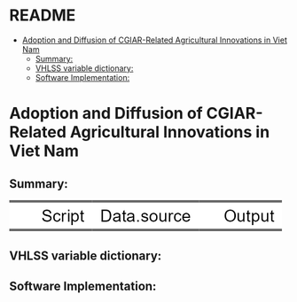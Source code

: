 README
================

- [Adoption and Diffusion of CGIAR-Related Agricultural Innovations in
  Viet
  Nam](#adoption-and-diffusion-of-cgiar-related-agricultural-innovations-in-viet-nam)
  - [Summary:](#summary)
  - [VHLSS variable dictionary:](#vhlss-variable-dictionary)
  - [Software Implementation:](#software-implementation)

# Adoption and Diffusion of CGIAR-Related Agricultural Innovations in Viet Nam

## Summary:

<img src="README_files/figure-gfm/unnamed-chunk-3-1.png" width="492" />

## VHLSS variable dictionary:

## Software Implementation:
